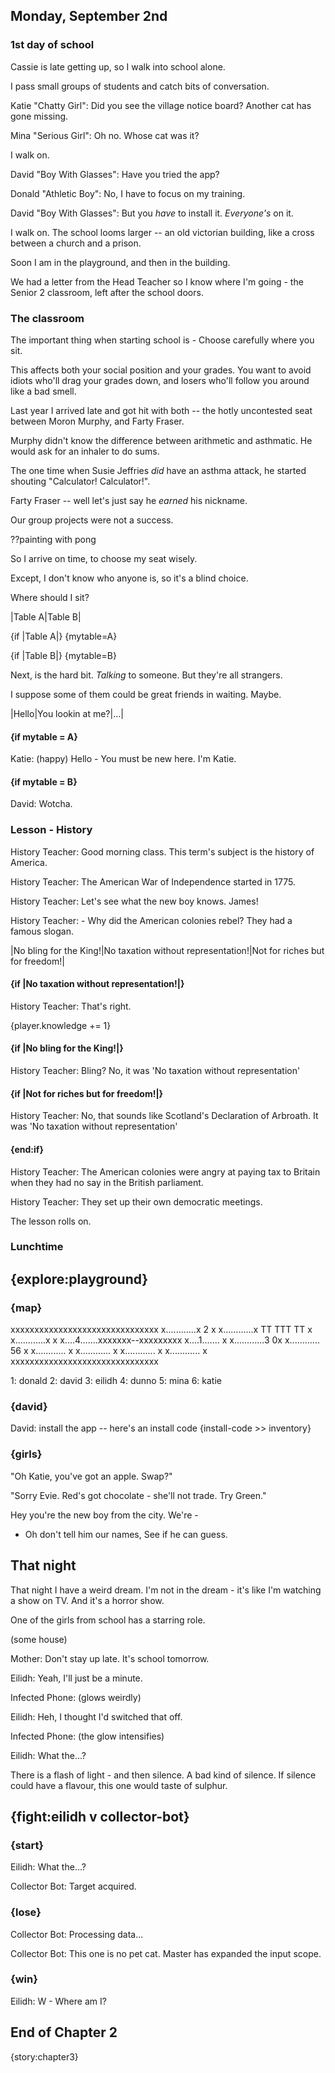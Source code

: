 
## Monday, September 2nd

### 1st day of school

Cassie is late getting up, so I walk into school alone.

I pass small groups of students and catch bits of conversation.

Katie "Chatty Girl": Did you see the village notice board? Another cat has gone missing.

Mina "Serious Girl": Oh no. Whose cat was it?

I walk on.

David "Boy With Glasses": Have you tried the app?

Donald "Athletic Boy": No, I have to focus on my training.

David "Boy With Glasses": But you *have* to install it. *Everyone's* on it.

I walk on. The school looms larger -- an old victorian building, like a cross between a church and a prison.

Soon I am in the playground, and then in the building.

We had a letter from the Head Teacher so I know where I'm going - the Senior 2 classroom, left after the school doors.

### The classroom

The important thing when starting school is - Choose carefully where you sit. 

This affects both your social position and your grades. You want to avoid idiots who'll drag your grades down, and losers who'll follow you around like a bad smell. 

Last year I arrived late and got hit with both -- the hotly uncontested seat between Moron Murphy, and Farty Fraser. 

Murphy didn't know the difference between arithmetic and asthmatic. He would ask for an inhaler to do sums. 

The one time when Susie Jeffries _did_ have an asthma attack, he started shouting "Calculator! Calculator!". 

Farty Fraser -- well let's just say he _earned_ his nickname. 

Our group projects were not a success.

??painting with pong

So I arrive on time, to choose my seat wisely. 

Except, I don't know who anyone is, so it's a blind choice.

Where should I sit? 

|Table A|Table B| 

{if |Table A|} {mytable=A}

{if |Table B|} {mytable=B}

Next, is the hard bit. *Talking* to someone. But they're all strangers. 

I suppose some of them could be great friends in waiting. Maybe.

|Hello|You lookin at me?|...|

#### {if mytable = A}

Katie: (happy) Hello - You must be new here. I'm Katie.

#### {if mytable = B}

David: Wotcha.

### Lesson - History

History Teacher: Good morning class. This term's subject is the history of America.

History Teacher: The American War of Independence started in 1775. 

History Teacher: Let's see what the new boy knows. James!

History Teacher: - Why did the American colonies rebel? They had a famous slogan.

|No bling for the King!|No taxation without representation!|Not for riches but for freedom!|

#### {if |No taxation without representation!|}

History Teacher: That's right. 

{player.knowledge += 1}

#### {if |No bling for the King!|}

History Teacher: Bling? No, it was 'No taxation without representation'

#### {if |Not for riches but for freedom!|}

History Teacher: No, that sounds like Scotland's Declaration of Arbroath. It was 'No taxation without representation'

#### {end:if}

History Teacher: The American colonies were angry at paying tax to Britain when they had no say in the British parliament.

History Teacher: They set up their own democratic meetings.

The lesson rolls on. 

### Lunchtime

## {explore:playground}

### {map}

xxxxxxxxxxxxxxxxxxxxxxxxxxxxxxx
x............x   2            x
x............x  TT   TTT  TT  x
x............x                x
x....4.......xxxxxxx--xxxxxxxxx 
x....1.......                 x
x............3               0x
x............ 56              x
x............                 x
x............                 x
x............                 x
x............                 x
xxxxxxxxxxxxxxxxxxxxxxxxxxxxxxx

1: donald
2: david
3: eilidh
4: dunno
5: mina
6: katie

### {david}

David: install the app -- here's an install code {install-code >> inventory}


### {girls}

"Oh Katie, you've got an apple. Swap?"

"Sorry Evie. Red's got chocolate - she'll not trade. Try Green."


Hey you're the new boy from the city. We're -

 - Oh don't tell him our names, See if he can guess.




## That night

That night I have a weird dream. I'm not in the dream - it's like I'm watching a show on TV. And it's a horror show.

One of the girls from school has a starring role.

(some house)

Mother: Don't stay up late. It's school tomorrow.

Eilidh: Yeah, I'll just be a minute.

Infected Phone: (glows weirdly)

Eilidh: Heh, I thought I'd switched that off.

Infected Phone: (the glow intensifies)

Eilidh: What the...?

There is a flash of light - and then silence. A bad kind of silence. If silence could have a flavour, this one would taste of sulphur.


## {fight:eilidh v collector-bot}

### {start}

Eilidh: What the...?

Collector Bot: Target acquired. 

### {lose}

Collector Bot: Processing data...

Collector Bot: This one is no pet cat. Master has expanded the input scope.

### {win}

Eilidh: W - Where am I?


## End of Chapter 2

{story:chapter3}
